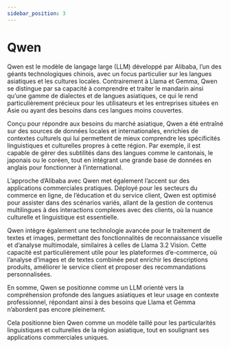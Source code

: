 ```yaml
---
sidebar_position: 3
---
```


# Qwen

Qwen est le modèle de langage large (LLM) développé par Alibaba, l’un des géants technologiques chinois, avec un focus particulier sur les langues asiatiques et les cultures locales. Contrairement à Llama et Gemma, Qwen se distingue par sa capacité à comprendre et traiter le mandarin ainsi qu’une gamme de dialectes et de langues asiatiques, ce qui le rend particulièrement précieux pour les utilisateurs et les entreprises situées en Asie ou ayant des besoins dans ces langues moins couvertes.

Conçu pour répondre aux besoins du marché asiatique, Qwen a été entraîné sur des sources de données locales et internationales, enrichies de contextes culturels qui lui permettent de mieux comprendre les spécificités linguistiques et culturelles propres à cette région. Par exemple, il est capable de gérer des subtilités dans des langues comme le cantonais, le japonais ou le coréen, tout en intégrant une grande base de données en anglais pour fonctionner à l’international.

L’approche d’Alibaba avec Qwen met également l’accent sur des applications commerciales pratiques. Déployé pour les secteurs du commerce en ligne, de l’éducation et du service client, Qwen est optimisé pour assister dans des scénarios variés, allant de la gestion de contenus multilingues à des interactions complexes avec des clients, où la nuance culturelle et linguistique est essentielle.

Qwen intègre également une technologie avancée pour le traitement de textes et images, permettant des fonctionnalités de reconnaissance visuelle et d’analyse multimodale, similaires à celles de Llama 3.2 Vision. Cette capacité est particulièrement utile pour les plateformes d’e-commerce, où l’analyse d’images et de textes combinée peut enrichir les descriptions produits, améliorer le service client et proposer des recommandations personnalisées.

En somme, Qwen se positionne comme un LLM orienté vers la compréhension profonde des langues asiatiques et leur usage en contexte professionnel, répondant ainsi à des besoins que Llama et Gemma n’abordent pas encore pleinement.

Cela positionne bien Qwen comme un modèle taillé pour les particularités linguistiques et culturelles de la région asiatique, tout en soulignant ses applications commerciales uniques.